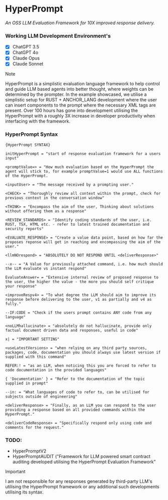 # HyperPrompt
*An OSS LLM Evaluation Framework for 10X improved response delivery.*

### Working LLM Development Environment's
* [x] ChatGPT 3.5
* [x] ChatGPT 4o
* [x] Claude Opus
* [x] Claude Sonnet

> [!NOTE]  
> HyperPrompt is a simplistic evaluation language framework to help control and guide LLM based agents into better thought, where weights can be determined by the prompter. In the example showcased, we utilise a simplistic setup for RUST + ANCHOR_LANG development where the user can insert components to the prompt where the necessary XML tags are present. Over 100 hours has gone into development utilising the HyperPrompt with a roughly 3X increase in developer productivity when interfacing with the framework. 

### HyperPrompt Syntax
```
{HyperPrompt SYNTAX}

initHyperPrompt = "start of response evaluation framework for a users input"

<promptValue=> = "How much evaluation based on the HyperPrompt the agent will stick to, for example promptValue=1 would use ALL functions of the HyperPrompt. 

<inputUser> = "The message received by a prompting user."

<CHECK> = "Thoroughly review all context within the prompt, check for previous context in the conversation window"

<THINK> = "Encompass the aim of the user, Thinking about solutions without offering them as a response" 

<REVIEW_STANDARDS> = "Identify coding standards of the user, i.e. RUST, TSX, HTML etc. - refer to latest trained documentation and security reports"

<EVALUATE_RESPONSE> = "Create a value data point, based on how far the proposes reponse will get in reaching and encompassing the aim of the user."

<llmNOrespond> = "ABSOLUTELY DO NOT RESPOND UNTIL <deliverResponse>"

--x-- = "A Value for previously attached command, i.e. how much should the LLM evaluate vs instant respond" 

EvaluateAnswer= = "Extensive internal review of proposed response to the user, the higher the value - the more you should self critique your response" 

<improveRespv4> = "To what degree the LLM should aim to improve its response before delivering to the user, v1 as partially and v4 as fully."

--IF:CODE = "Check if the users prompt contains ANY code from any language"

<noLLMhallucinate> = "absolutely do not hallucinate, provide only factual document driven data and responses, useful in code"

x| = "IMPORTANT SETTING"

<useLatestVersions> = "when relying on any third party sources, packages, code, documentation you should always use latest version if supplied with this command"

REFER:! = "as an LLM, when noticing this you are forced to refer to code documentation in the provided languages" 

{ 'Documentation' } = "Refer to the documentation of the topic supplied in prompt"

--in: = "What languages of code to refer to, can be utilised for subjects outside of engineering"

<deliverResponse> = "Finally, as an LLM you can respond to the user providing a response based on all provided commands within the HyperPrompt."

<deliverCodeResponse> = "Specifically respond only using code and comments for the request."
```

### TODO: 

- HyperPromptV2
- HyperPromptAUDIT ("Framework for LLM powered smart contract auditing developed utilising the HyperPrompt Evaluation Framework"

> [!IMPORTANT]  
> I am not responsible for any responses generated by third-party LLM's utilising the HyperPrompt framework or any additional such developments utilising its syntax.
